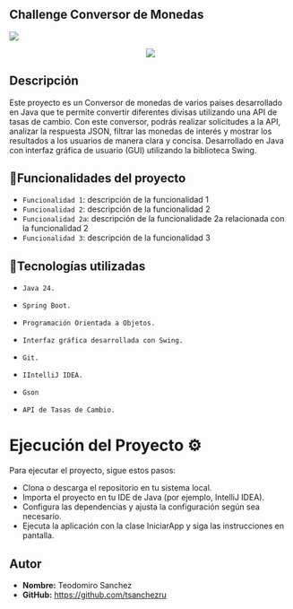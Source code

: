 ## Challenge Conversor de Monedas

<p align="left">
<img src="https://img.shields.io/badge/STATUS-EN%20DESAROLLO-green">
</p>

<p align="center">
  <img src=https://github.com/Orliluq/Challenge-Conversor-de-Monedas/assets/122529721/3c027255-d165-417a-b6ac-4798886114ec"
</p>

## Descripción
Este proyecto es un Conversor de monedas de varios paises desarrollado en Java que te permite convertir diferentes divisas utilizando una API de tasas de cambio. 
Con este conversor, podrás realizar solicitudes a la API, analizar la respuesta JSON, filtrar las monedas de interés y mostrar los resultados a los usuarios de manera clara y concisa.
Desarrollado en Java con interfaz gráfica de usuario (GUI) utilizando la biblioteca Swing. 



## :hammer:Funcionalidades del proyecto
- `Funcionalidad 1`: descripción de la funcionalidad 1
- `Funcionalidad 2`: descripción de la funcionalidad 2
- `Funcionalidad 2a`: descripción de la funcionalidade 2a relacionada con la funcionalidad 2
- `Funcionalidad 3`: descripción de la funcionalidad 3


## :hammer:Tecnologías utilizadas
- `Java 24.`

- `Spring Boot.`

- `Programación Orientada a Objetos.`

- `Interfaz gráfica desarrollada con Swing.`

- `Git.`

- `IIntelliJ IDEA.`

- `Gson`

- `API de Tasas de Cambio.`

# Ejecución del Proyecto ⚙️
Para ejecutar el proyecto, sigue estos pasos:

* Clona o descarga el repositorio en tu sistema local.
* Importa el proyecto en tu IDE de Java (por ejemplo, IntelliJ IDEA).
* Configura las dependencias y ajusta la configuración según sea necesario.
* Ejecuta la aplicación con la clase IniciarApp y siga las instrucciones en pantalla.

## Autor
- **Nombre:** Teodomiro Sanchez
- **GitHub:**  https://github.com/tsanchezru
